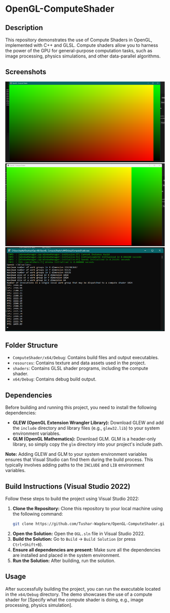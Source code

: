 # OpenGL-ComputeShader

## Description

This repository demonstrates the use of Compute Shaders in OpenGL, implemented with C++ and GLSL. Compute shaders allow you to harness the power of the GPU for general-purpose computation tasks, such as image processing, physics simulations, and other data-parallel algorithms.

## Screenshots

![Screenshot 1](screenshot1.png)
![Screenshot 2](screenshot2.png)
![Screenshot 3](screenshot3.png)

## Folder Structure

*   `ComputeShader/x64/Debug`: Contains build files and output executables.
*   `resources`: Contains texture and data assets used in the project.
*   `shaders`: Contains GLSL shader programs, including the compute shader.
*   `x64/Debug`: Contains debug build output.

## Dependencies

Before building and running this project, you need to install the following dependencies:

*   **GLEW (OpenGL Extension Wrangler Library):** Download GLEW and add the `include` directory and library files (e.g., `glew32.lib`) to your system environment variables.
*   **GLM (OpenGL Mathematics):** Download GLM. GLM is a header-only library, so simply copy the `glm` directory into your project's include path.

**Note:** Adding GLEW and GLM to your system environment variables ensures that Visual Studio can find them during the build process. This typically involves adding paths to the `INCLUDE` and `LIB` environment variables.

## Build Instructions (Visual Studio 2022)

Follow these steps to build the project using Visual Studio 2022:

1.  **Clone the Repository:** Clone this repository to your local machine using the following command:
    ```bash
    git clone https://github.com/Tushar-Wagdare/OpenGL-ComputeShader.git
    ```
2.  **Open the Solution:** Open the `OGL.sln` file in Visual Studio 2022.
3.  **Build the Solution:** Go to `Build` -> `Build Solution` (or press `Ctrl+Shift+B`).
4.  **Ensure all dependencies are present:** Make sure all the dependencies are installed and placed in the system environment.
5.  **Run the Solution:** After building, run the solution.

## Usage

After successfully building the project, you can run the executable located in the `x64/Debug` directory. The demo showcases the use of a compute shader for [Specify what the compute shader is doing, e.g., image processing, physics simulation].

